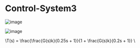 # Control-System3
  
![image](https://github.com/kangjunhyeong/Control-System3/assets/144297425/20b449b9-2477-4fc8-a6f3-1b7cad572972)  

![image](https://github.com/kangjunhyeong/Control-System3/assets/144297425/56ba09c0-6ed9-4ce5-85c6-d06fc16f61f3)  

\T(s) = \frac{\frac{G(s)k}{0.25s + 1}}{1 + \frac{G(s)k}{0.2s + 1}} \  


